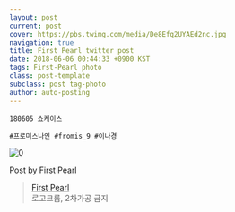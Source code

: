 ```yaml
---
layout: post
current: post
cover: https://pbs.twimg.com/media/De8Efq2UYAEd2nc.jpg
navigation: true
title: First Pearl twitter post
date: 2018-06-06 00:44:33 +0900 KST
tags: First-Pearl photo
class: post-template
subclass: post tag-photo
author: auto-posting
---
```


```  
180605 쇼케이스  
  
#프로미스나인 #fromis_9 #이나경  

```

![0](https://pbs.twimg.com/media/De8Efq2UYAEd2nc.jpg)


Post by First Pearl

> [First Pearl](https://twitter.com/fromis_ng)  
  로고크롭, 2차가공 금지